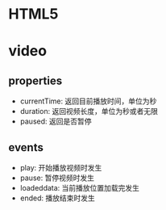 # HTML5
# video
## properties
- currentTime: 返回目前播放时间，单位为秒
- duration: 返回视频长度，单位为秒或者无限
- paused: 返回是否暂停
## events
- play: 开始播放视频时发生
- pause: 暂停视频时发生
- loadeddata: 当前播放位置加载完发生
- ended: 播放结束时发生

